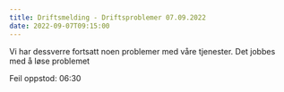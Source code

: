 ```yaml
---
title: Driftsmelding - Driftsproblemer 07.09.2022
date: 2022-09-07T09:15:00
---
```

Vi har dessverre fortsatt noen problemer med våre tjenester. Det jobbes med å løse problemet

Feil oppstod: 06:30
